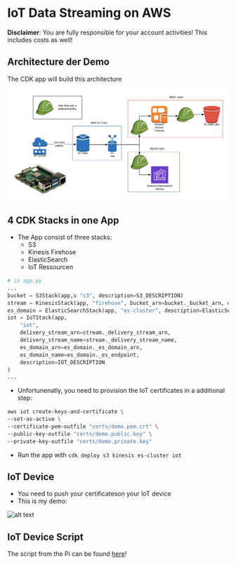 # IoT Data Streaming on AWS

**Disclaimer**: You are fully responsible for your account activities! This includes costs as well!

## Architecture der Demo

The CDK app will build this architecture

![alt text](./diagram.png)

## 4 CDK Stacks in one App

* The App consist of three stacks:
  * S3
  * Kinesis Firehose
  * ElasticSearch
  * IoT Ressourcen

```python
# in app.py
...
bucket = S3Stack(app,s "s3", description=S3_DESCRIPTION)
stream = KinesisStack(app, "firehose", bucket_arn=bucket._bucket_arn, description=FIREHOSE_DESCRIPTION)
es_domain = ElasticSearchStack(app, "es-cluster", description=ElasticSearch_DESCRIPTION)
iot = IoTStack(app, 
    "iot", 
    delivery_stream_arn=stream._delivery_stream_arn, 
    delivery_stream_name=stream._delivery_stream_name, 
    es_domain_arn=es_domain._es_domain_arn,
    es_domain_name=es_domain._es_endpoint, 
    description=IOT_DESCRIPTION
)
...
```

* Unfortunenatly, you need to provision the IoT certificates in a additional step:

```bash
aws iot create-keys-and-certificate \
--set-as-active \
--certificate-pem-outfile "certs/demo.pem.crt" \
--public-key-outfile "certs/demo.public.key" \
--private-key-outfile "certs/demo.private.key"
```

* Run the app with `cdk deploy s3 kinesis es-cluster iot`

## IoT Device

* You need to push your certificateson your IoT device
* This is my demo:

![alt text](./IMG_2298.png)

## IoT Device Script

The script from the Pi can be found [here](CDK/IoT/Pi/demo.py)!
